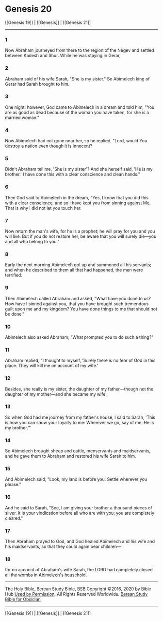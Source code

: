 # Genesis 20

[[Genesis 19]] | [[Genesis]] | [[Genesis 21]]

---

### 1
Now Abraham journeyed from there to the region of the Negev and settled between Kadesh and Shur. While he was staying in Gerar,

### 2
Abraham said of his wife Sarah, "She is my sister." So Abimelech king of Gerar had Sarah brought to him.

### 3
One night, however, God came to Abimelech in a dream and told him, "You are as good as dead because of the woman you have taken, for she is a married woman."

### 4
Now Abimelech had not gone near her, so he replied, "Lord, would You destroy a nation even though it is innocent?

### 5
Didn't Abraham tell me, 'She is my sister'? And she herself said, 'He is my brother.' I have done this with a clear conscience and clean hands."

### 6
Then God said to Abimelech in the dream, "Yes, I know that you did this with a clear conscience, and so I have kept you from sinning against Me. That is why I did not let you touch her.

### 7
Now return the man's wife, for he is a prophet; he will pray for you and you will live. But if you do not restore her, be aware that you will surely die—you and all who belong to you."

### 8
Early the next morning Abimelech got up and summoned all his servants; and when he described to them all that had happened, the men were terrified.

### 9
Then Abimelech called Abraham and asked, "What have you done to us? How have I sinned against you, that you have brought such tremendous guilt upon me and my kingdom? You have done things to me that should not be done."

### 10
Abimelech also asked Abraham, "What prompted you to do such a thing?"

### 11
Abraham replied, "I thought to myself, 'Surely there is no fear of God in this place. They will kill me on account of my wife.'

### 12
Besides, she really is my sister, the daughter of my father—though not the daughter of my mother—and she became my wife.

### 13
So when God had me journey from my father's house, I said to Sarah, 'This is how you can show your loyalty to me: Wherever we go, say of me: He is my brother.'"

### 14
So Abimelech brought sheep and cattle, menservants and maidservants, and he gave them to Abraham and restored his wife Sarah to him.

### 15
And Abimelech said, "Look, my land is before you. Settle wherever you please."

### 16
And he said to Sarah, "See, I am giving your brother a thousand pieces of silver. It is your vindication before all who are with you; you are completely cleared."

### 17
Then Abraham prayed to God, and God healed Abimelech and his wife and his maidservants, so that they could again bear children—

### 18
for on account of Abraham's wife Sarah, the LORD had completely closed all the wombs in Abimelech's household.

---

The Holy Bible, Berean Study Bible, BSB
Copyright ©2016, 2020 by Bible Hub
[Used by Permission](https://berean.bible/terms.htm). All Rights Reserved Worldwide.
[Berean Study Bible for Obsidian](https://github.com/gapmiss/berean-study-bible-for-obsidian)

---

[[Genesis 19]] | [[Genesis]] | [[Genesis 21]]

